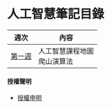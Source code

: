 # 人工智慧筆記目錄
週次 | 內容
---- | ----
[第一週](https://github.com/brian891005/ai109b/blob/main/Note/Week1.md) | 人工智慧課程地圖 <br> 爬山演算法 <br> 

#### 授權聲明
* [授權申明](https://github.com/brian891005/sp109b/blob/main/Note/授權聲明/README.md)
